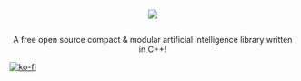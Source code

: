 <h1>
<p align="center">
  <img src="https://user-images.githubusercontent.com/49985341/125219728-550e4300-e293-11eb-8a0b-9fc01f9fbe67.png"><br />
</p>
</h1>
<p align="center">
  A free open source compact & modular artificial intelligence library written in C++!
</p>


[![ko-fi](https://ko-fi.com/img/githubbutton_sm.svg)](https://ko-fi.com/W7W23Q8TJ)
